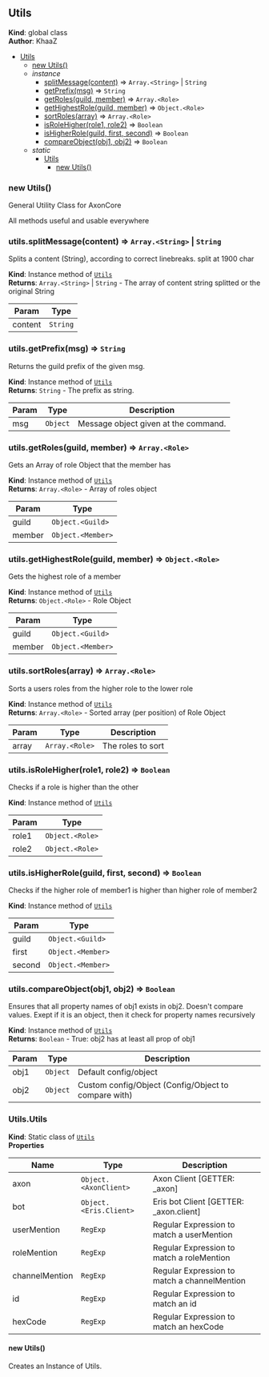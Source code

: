 <a name="Utils"></a>

## Utils
**Kind**: global class  
**Author**: KhaaZ  

* [Utils](#Utils)
    * [new Utils()](#new_Utils_new)
    * _instance_
        * [splitMessage(content)](#Utils+splitMessage) ⇒ <code>Array.&lt;String&gt;</code> \| <code>String</code>
        * [getPrefix(msg)](#Utils+getPrefix) ⇒ <code>String</code>
        * [getRoles(guild, member)](#Utils+getRoles) ⇒ <code>Array.&lt;Role&gt;</code>
        * [getHighestRole(guild, member)](#Utils+getHighestRole) ⇒ <code>Object.&lt;Role&gt;</code>
        * [sortRoles(array)](#Utils+sortRoles) ⇒ <code>Array.&lt;Role&gt;</code>
        * [isRoleHigher(role1, role2)](#Utils+isRoleHigher) ⇒ <code>Boolean</code>
        * [isHigherRole(guild, first, second)](#Utils+isHigherRole) ⇒ <code>Boolean</code>
        * [compareObject(obj1, obj2)](#Utils+compareObject) ⇒ <code>Boolean</code>
    * _static_
        * [Utils](#Utils.Utils)
            * [new Utils()](#new_Utils.Utils_new)

<a name="new_Utils_new"></a>

### new Utils()
General Utility Class for AxonCore

All methods useful and usable everywhere

<a name="Utils+splitMessage"></a>

### utils.splitMessage(content) ⇒ <code>Array.&lt;String&gt;</code> \| <code>String</code>
Splits a content (String), according to correct linebreaks.
split at 1900 char

**Kind**: Instance method of [<code>Utils</code>](#Utils)  
**Returns**: <code>Array.&lt;String&gt;</code> \| <code>String</code> - The array of content string splitted or the original String  

| Param | Type |
| --- | --- |
| content | <code>String</code> | 

<a name="Utils+getPrefix"></a>

### utils.getPrefix(msg) ⇒ <code>String</code>
Returns the guild prefix of the given msg.

**Kind**: Instance method of [<code>Utils</code>](#Utils)  
**Returns**: <code>String</code> - The prefix as string.  

| Param | Type | Description |
| --- | --- | --- |
| msg | <code>Object</code> | Message object given at the command. |

<a name="Utils+getRoles"></a>

### utils.getRoles(guild, member) ⇒ <code>Array.&lt;Role&gt;</code>
Gets an Array of role Object that the member has

**Kind**: Instance method of [<code>Utils</code>](#Utils)  
**Returns**: <code>Array.&lt;Role&gt;</code> - Array of roles object  

| Param | Type |
| --- | --- |
| guild | <code>Object.&lt;Guild&gt;</code> | 
| member | <code>Object.&lt;Member&gt;</code> | 

<a name="Utils+getHighestRole"></a>

### utils.getHighestRole(guild, member) ⇒ <code>Object.&lt;Role&gt;</code>
Gets the highest role of a member

**Kind**: Instance method of [<code>Utils</code>](#Utils)  
**Returns**: <code>Object.&lt;Role&gt;</code> - Role Object  

| Param | Type |
| --- | --- |
| guild | <code>Object.&lt;Guild&gt;</code> | 
| member | <code>Object.&lt;Member&gt;</code> | 

<a name="Utils+sortRoles"></a>

### utils.sortRoles(array) ⇒ <code>Array.&lt;Role&gt;</code>
Sorts a users roles from the higher role to the lower role

**Kind**: Instance method of [<code>Utils</code>](#Utils)  
**Returns**: <code>Array.&lt;Role&gt;</code> - Sorted array (per position) of Role Object  

| Param | Type | Description |
| --- | --- | --- |
| array | <code>Array.&lt;Role&gt;</code> | The roles to sort |

<a name="Utils+isRoleHigher"></a>

### utils.isRoleHigher(role1, role2) ⇒ <code>Boolean</code>
Checks if a role is higher than the other

**Kind**: Instance method of [<code>Utils</code>](#Utils)  

| Param | Type |
| --- | --- |
| role1 | <code>Object.&lt;Role&gt;</code> | 
| role2 | <code>Object.&lt;Role&gt;</code> | 

<a name="Utils+isHigherRole"></a>

### utils.isHigherRole(guild, first, second) ⇒ <code>Boolean</code>
Checks if the higher role of member1 is higher than higher role of member2

**Kind**: Instance method of [<code>Utils</code>](#Utils)  

| Param | Type |
| --- | --- |
| guild | <code>Object.&lt;Guild&gt;</code> | 
| first | <code>Object.&lt;Member&gt;</code> | 
| second | <code>Object.&lt;Member&gt;</code> | 
  
<a name="Utils+compareObject"></a>

### utils.compareObject(obj1, obj2) ⇒ <code>Boolean</code>
Ensures that all property names of obj1 exists in obj2.
Doesn't compare values. Exept if it is an object, then it check for property names recursively

**Kind**: Instance method of [<code>Utils</code>](#Utils)  
**Returns**: <code>Boolean</code> - True: obj2 has at least all prop of obj1  

| Param | Type | Description |
| --- | --- | --- |
| obj1 | <code>Object</code> | Default config/object |
| obj2 | <code>Object</code> | Custom config/Object (Config/Object to compare with) |

<a name="Utils.Utils"></a>

### Utils.Utils
**Kind**: Static class of [<code>Utils</code>](#Utils)  
**Properties**

| Name | Type | Description |
| --- | --- | --- |
| axon | <code>Object.&lt;AxonClient&gt;</code> | Axon Client [GETTER: _axon] |
| bot | <code>Object.&lt;Eris.Client&gt;</code> | Eris bot Client [GETTER: _axon.client] |
| userMention | <code>RegExp</code> | Regular Expression to match a userMention |
| roleMention | <code>RegExp</code> | Regular Expression to match a roleMention |
| channelMention | <code>RegExp</code> | Regular Expression to match a channelMention |
| id | <code>RegExp</code> | Regular Expression to match an id |
| hexCode | <code>RegExp</code> | Regular Expression to match an hexCode |

<a name="new_Utils.Utils_new"></a>

#### new Utils()
Creates an Instance of Utils.

